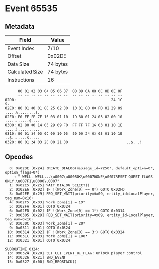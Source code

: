 # Event 65535

## Metadata

| Field           | Value    |
|-----------------|----------|
| Event Index     | 7/10     |
| Offset          | 0x02DE   |
| Data Size       | 74 bytes |
| Calculated Size | 74 bytes |
| Instructions    | 16       |

```
      00 01 02 03 04 05 06 07  08 09 0A 0B 0C 0D 0E 0F
      -- -- -- -- -- -- -- --  -- -- -- -- -- -- -- --
02D0:                                            24 1C                $.
02E0: 80 01 80 01 80 25 02 00  10 01 80 00 FD 02 29 09  .....%........).
02F0: F0 FF FF 7F 16 03 01 10  1D 80 01 24 03 02 00 10  ...........$....
0300: 02 80 00 14 03 29 09 F0  FF FF 7F 16 03 01 10 1E  .....)..........
0310: 80 01 24 03 02 00 10 03  80 00 24 03 03 01 10 1B  ..$.......$.....
0320: 80 01 24 03 20 00 21 00                           ..$. .!.        
```

## Opcodes

```
  0: 0x02DE [0x24] CREATE_DIALOG(message_id=7250*, default_option=0*, option_flags=0*)
    → " WELL, WELL...\u0007\u000BOK\u0007DONE\u0007RESET QUEST FLAGS ONLY.\u007F1\u0000\u0007"
  1: 0x02E5 [0x25] WAIT_DIALOG_SELECT()
  2: 0x02E6 [0x02] IF !(Work_Zone[0] == 0*) GOTO 0x02FD
  3: 0x02EE [0x29] REQ_SET_WAIT(priority=0x09, entity_id=LocalPlayer, tag_num=0x16)
  4: 0x02F5 [0x03] Work_Zone[1] = 19*
  5: 0x02FA [0x01] GOTO 0x0324
  6: 0x02FD [0x02] IF !(Work_Zone[0] == 1*) GOTO 0x0314
  7: 0x0305 [0x29] REQ_SET_WAIT(priority=0x09, entity_id=LocalPlayer, tag_num=0x16)
  8: 0x030C [0x03] Work_Zone[1] = 20*
  9: 0x0311 [0x01] GOTO 0x0324
 10: 0x0314 [0x02] IF !(Work_Zone[0] == 3*) GOTO 0x0324
 11: 0x031C [0x03] Work_Zone[1] = 100*
 12: 0x0321 [0x01] GOTO 0x0324

SUBROUTINE_0324:
 13: 0x0324 [0x20] SET_CLI_EVENT_UC_FLAG: Unlock player control
 14: 0x0326 [0x21] END_EVENT
 15: 0x0327 [0x00] END_REQSTACK()
```
